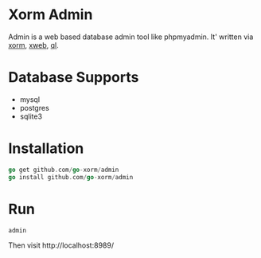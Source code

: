 # Xorm Admin

Admin is a web based database admin tool like phpmyadmin. It' written via 
[xorm](github.com/go-xorm/xorm), [xweb](github.com/go-xweb/xweb), [ql](github.com/lunny/ql/driver).

# Database Supports

* mysql
* postgres
* sqlite3

# Installation

```Go
go get github.com/go-xorm/admin
go install github.com/go-xorm/admin
```

# Run

```Shell
admin
```

Then visit http://localhost:8989/